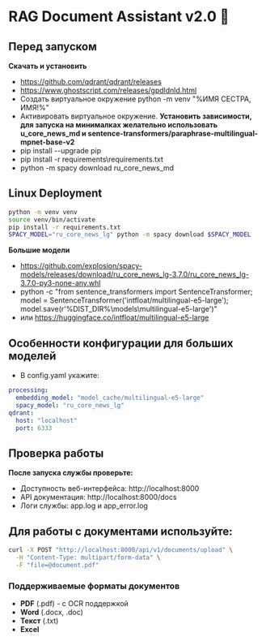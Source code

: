 # RAG Document Assistant v2.0 🚀
## Перед запуском
**Скачать и установить**
- https://github.com/qdrant/qdrant/releases
- https://www.ghostscript.com/releases/gpdldnld.html
- Создать виртуальное окружение python -m venv "%ИМЯ СЕСТРА, ИМЯ!%"
- Активировать виртуальное окружение.
**Установить зависимости, для запуска на минималках желательно использовать u_core_news_md и sentence-transformers/paraphrase-multilingual-mpnet-base-v2**
- pip install --upgrade pip
- pip install -r requirements\requirements.txt
- python -m spacy download ru_core_news_md

## Linux Deployment
```bash
python -m venv venv
source venv/bin/activate
pip install -r requirements.txt
SPACY_MODEL="ru_core_news_lg" python -m spacy download $SPACY_MODEL
```


**Большие модели**
- https://github.com/explosion/spacy-models/releases/download/ru_core_news_lg-3.7.0/ru_core_news_lg-3.7.0-py3-none-any.whl
- python -c "from sentence_transformers import SentenceTransformer; model = SentenceTransformer('intfloat/multilingual-e5-large'); model.save(r'%DIST_DIR%\\models\\multilingual-e5-large')"
- или https://huggingface.co/intfloat/multilingual-e5-large

## Особенности конфигурации для больших моделей
- В config.yaml укажите:
```yaml
processing:
  embedding_model: "model_cache/multilingual-e5-large"
  spacy_model: "ru_core_news_lg"
qdrant:
  host: "localhost"
  port: 6333
```

## Проверка работы
**После запуска службы проверьте:**
- Доступность веб-интерфейса: http://localhost:8000
- API документация: http://localhost:8000/docs
- Логи службы: app.log и app_error.log

## Для работы с документами используйте:
```bash
curl -X POST "http://localhost:8000/api/v1/documents/upload" \
  -H "Content-Type: multipart/form-data" \
  -F "file=@document.pdf"
```

### Поддерживаемые форматы документов
- **PDF** (.pdf) - с OCR поддержкой
- **Word** (.docx, .doc)
- **Текст** (.txt)
- **Excel**
